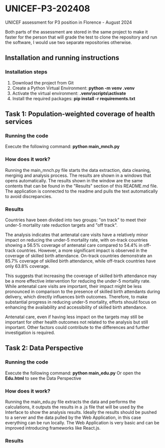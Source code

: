 # UNICEF-P3-202408
UNICEF assessment for P3 position in Florence - August 2024  

Both parts of the assessment are stored in the same project to make it faster for the person that will grade the test to clone the repository and run the software, I would use two separate repositories otherwise.  


## Installation and running instructions
### Installation steps
1. Download the project from Git
2. Create a Python Virtual Environment: **python -m venv .venv**
3. Activate the virtual environment: **.venv\scripts\activate**
3. Install the required packages: **pip install -r requirements.txt**

## Task 1: Population-weighted coverage of health services
### Running the code
Execute the following command: **python main_mnch.py**

### How does it work?
Running the main_mnch.py file starts the data extraction, data cleaning, merginig and analysis process. The results are shown in a windows that opens automatically.
The results shown in the window are the same contents that can be found in the "Results" section of this README.md file. The application is connected to the readme and pulls the text automatically to avoid discrepancies.

### Results
<!--_Task1_result_start-->
Countries have been divided into two groups: "on track" to meet their under-5 mortality rate reduction targets and "off track". 

The analysis indicates that antenatal care visits have a relatively minor impact on reducing the under-5 mortality rate, with on-track countries showing a 56.5% coverage of antenatal care compared to 54.4% in off-track countries. However, a more significant impact is observed in the coverage of skilled birth attendance. On-track countries demonstrate an 85.7% coverage of skilled birth attendance, while off-track countries have only 63.8% coverage.  

This suggests that increasing the coverage of skilled birth attendance may be a more effective intervention for reducing the under-5 mortality rate.  
While antenatal care visits are important, their impact might be less pronounced in comparison to the presence of skilled birth attendants during delivery, which directly influences birth outcomes. Therefore, to make substantial progress in reducing under-5 mortality, efforts should focus on enhancing the availability and accessibility of skilled birth attendance. 

Antenatal care, even if having less impact on the targets may still be important for other health outcomes not related to the analysis but still important.
Other factors could contribute to the differences and further investigation is required.
<!--_Task1_result_end-->

## Task 2: Data Perspective
### Running the code
Execute the following command: **python main_edu.py**
Or open the **Edu.html** to see the Data Perspective

### How does it work?
Running the main_edu.py file extracts the data and performs the calculations, it outputs the results in a .js file that will be used by the Interface to show the analysis results. Ideally the results should be pushed to a server and the data pulled by the Web Application, in this case everything can be run locally.
The Web Application is very basic and can be improved introducing frameworks like React.js.



### Results